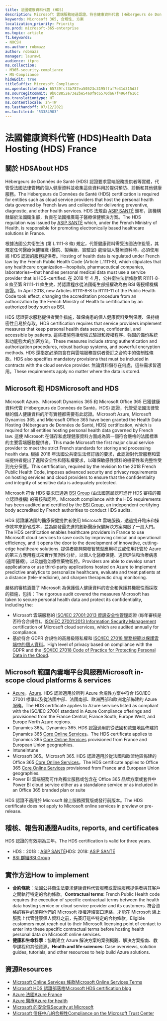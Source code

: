 ```yaml
---
title: 法國健康資料代管 (HDS)
description: Microsoft 雲端服務經過認證，符合健康資料代管 (Hébergeurs de Données de Santé) 標準。
keywords: Microsoft 365, 合規性, 方案
localization_priority: Priority
ms.prod: microsoft-365-enterprise
ms.topic: article
f1.keywords:
- NOCSH
ms.author: robmazz
author: robmazz
manager: laurawi
audience: itpro
ms.collection:
- M365-security-compliance
- MS-Compliance
hideEdit: true
titleSuffix: Microsoft Compliance
ms.openlocfilehash: 65739fcf3b787ea50523c3195ffaf7e31d315d3f
ms.sourcegitcommit: 9b0c8852e73e2be54a0f9c6570da67f4964f616c
ms.translationtype: HT
ms.contentlocale: zh-TW
ms.lasthandoff: 07/12/2021
ms.locfileid: "53384903"
---
```

# <a name="health-data-hosting-hds-france"></a><span data-ttu-id="ef8e2-104">法國健康資料代管 (HDS)</span><span class="sxs-lookup"><span data-stu-id="ef8e2-104">Health Data Hosting (HDS) France</span></span>

## <a name="about-hds"></a><span data-ttu-id="ef8e2-105">關於 HDS</span><span class="sxs-lookup"><span data-stu-id="ef8e2-105">About HDS</span></span>

<span data-ttu-id="ef8e2-106">Hébergeurs de Données de Santé (HDS) 認證要求雲端服務提供者等實體，代管受法國法律管轄的個人健康資料並收集這些資料用於提供預防、診斷和其他健康服務。</span><span class="sxs-lookup"><span data-stu-id="ef8e2-106">The Hébergeurs de Données de Santé (HDS) certification is required for entities such as cloud service providers that host the personal health data governed by French laws and collected for delivering preventive, diagnostic, and other health services.</span></span> <span data-ttu-id="ef8e2-107">HDS 法規由 [ASIP SANTÉ](https://esante.gouv.fr/) 頒布，該機構隸屬於法國衛生部，負責在法國推廣電子醫療保健解決方案。</span><span class="sxs-lookup"><span data-stu-id="ef8e2-107">The HDS regulation was issued by [ASIP SANTÉ](https://esante.gouv.fr/) which, under the French Ministry of Health, is responsible for promoting electronically based healthcare solutions in France.</span></span>

<span data-ttu-id="ef8e2-108">根據法國公共衛生法 (第 L.1111-8 條) 規定，代管健康資料需受法國法律監管，其規定任何醫療保健組織 (醫院、製藥廠、實驗室) 處理個人醫療資料時，必須使用經 HDS 認證的服務提供者。</span><span class="sxs-lookup"><span data-stu-id="ef8e2-108">Hosting of health data is regulated under French law by the French Public Health Code (Article L.1111-8), which stipulates that any healthcare organization—hospitals, pharmaceutical companies, laboratories—that handles personal medical data must use a service provider that is HDS-certified.</span></span> <span data-ttu-id="ef8e2-109">在 2018 年 4 月，公共衛生法新條款第 R1111-8-8 條至第 R1111-11 條生效，將認證程序從法國衛生部授權改為由 BSI 等授權機構認證。</span><span class="sxs-lookup"><span data-stu-id="ef8e2-109">In April 2018, new Articles R1111-8-8 to R1111-11 of the Public Health Code took effect, changing the accreditation procedure from an authorization by the French Ministry of Health to certification by an authorized body such as BSI.</span></span>

<span data-ttu-id="ef8e2-110">HDS 認證要求服務提供者實作措施，確保病患的個人健康資料受到保護、保持機密性且易於存取。</span><span class="sxs-lookup"><span data-stu-id="ef8e2-110">HDS certification requires that service providers implement measures that keep personal health data secure, confidential, and accessible by patients.</span></span> <span data-ttu-id="ef8e2-111">這些措施包括增強式驗證和授權程序、強固的備份系統和功能強大的加密方法。</span><span class="sxs-lookup"><span data-stu-id="ef8e2-111">These measures include strong authentication and authorization procedures, robust backup systems, and powerful encryption methods.</span></span> <span data-ttu-id="ef8e2-112">HDS 還指定必須包含在與雲端服務提供者簽訂之合約中的強制性條款。</span><span class="sxs-lookup"><span data-stu-id="ef8e2-112">HDS also specifies mandatory provisions that must be included in contracts with the cloud service provider.</span></span> <span data-ttu-id="ef8e2-113">無論資料儲存在何處，這些需求皆適用。</span><span class="sxs-lookup"><span data-stu-id="ef8e2-113">These requirements apply no matter where the data is stored.</span></span>

## <a name="microsoft-and-hds"></a><span data-ttu-id="ef8e2-114">Microsoft 和 HDS</span><span class="sxs-lookup"><span data-stu-id="ef8e2-114">Microsoft and HDS</span></span>

<span data-ttu-id="ef8e2-115">Microsoft Azure、Microsoft Dynamics 365 和 Microsoft Office 365 已獲健康資料代管 (Hébergeurs de Données de Santé，HDS) 認證，代管受法國法律管轄的個人健康資料的所有實體都需要有此認證。</span><span class="sxs-lookup"><span data-stu-id="ef8e2-115">Microsoft Azure, Microsoft Dynamics 365, and Microsoft Office 365 have been granted the Health Data Hosting (Hébergeurs de Données de Santé, HDS) certification, which is required for all entities hosting personal health data governed by French law.</span></span> <span data-ttu-id="ef8e2-116">這使 Microsoft 在儲存和處理健康資料方面成為第一個符合嚴格的法國標準的主要雲端服務提供者。</span><span class="sxs-lookup"><span data-stu-id="ef8e2-116">This made Microsoft the first major cloud service provider to meet the strict French standards for storing and processing health data.</span></span> <span data-ttu-id="ef8e2-117">根據 2018 年法國公共衛生法修訂版的要求，此認證對代管服務和雲端提供者提出了進階安全性和隱私權要求，以確保敏感性資料的機密性和完整性受到充分保護。</span><span class="sxs-lookup"><span data-stu-id="ef8e2-117">This certification, required by the revision to the 2018 French Public Health Code, imposes advanced security and privacy requirements on hosting services and cloud providers to ensure that the confidentiality and integrity of sensitive data is adequately protected.</span></span>

<span data-ttu-id="ef8e2-118">Microsoft 符合 HDS 要求已通過 [BSI Group](https://www.bsigroup.com/fr-FR/) (由法國當局認可進行 HDS 審核的獨立認證機構) 的審核和認證。</span><span class="sxs-lookup"><span data-stu-id="ef8e2-118">Microsoft compliance with the HDS requirements has been audited and certified by the [BSI Group](https://www.bsigroup.com/fr-FR/), an independent certifying body accredited by French authorities to conduct HDS audits.</span></span>

<span data-ttu-id="ef8e2-119">HDS 認證讓法國的醫療保健提供者使用 Microsoft 雲端服務，透過提升臨床和操作效率來節省成本，並為開發最先進的創新醫療保健解決方案開啟了一扇大門。</span><span class="sxs-lookup"><span data-stu-id="ef8e2-119">The HDS certification enables healthcare providers in France to use Microsoft cloud services to save costs by improving clinical and operational efficiency, and it opens the door to the development of innovative, cutting-edge healthcare solutions.</span></span> <span data-ttu-id="ef8e2-120">提供者能夠開發智慧型應用程式或使用托管於 Azure 的第三方應用程式來實作預測性分析，以個人化醫療保健、遠距評估和治療病患 (遠距醫療)，以及加強治療性藥物監控。</span><span class="sxs-lookup"><span data-stu-id="ef8e2-120">Providers are able to develop smart applications or use third-party applications hosted on Azure to implement predictive analytics to personalize healthcare, evaluate and treat patients at a distance (tele-medicine), and sharpen therapeutic drug monitoring.</span></span>

<span data-ttu-id="ef8e2-121">嚴格的審核涵蓋了 Microsoft 為保護個人健康資料的安全和保護其機密性而採取的措施，包括：</span><span class="sxs-lookup"><span data-stu-id="ef8e2-121">The rigorous audit covered the measures Microsoft has taken to secure personal health data and protect its confidentiality, including the:</span></span>

- <span data-ttu-id="ef8e2-122">Microsoft 雲端服務的 [ISO/IEC 27001:2013 資訊安全性管理](offering-iso-27001.md)認證 (每年審核是否符合合規性)。</span><span class="sxs-lookup"><span data-stu-id="ef8e2-122">[ISO/IEC 27001:2013 Information Security Management](offering-iso-27001.md) certification of Microsoft cloud services, which are audited annually for compliance.</span></span>
- <span data-ttu-id="ef8e2-123">基於符合 GDPR 合規性的高層級隱私權和 [ISO/IEC 27018 實務規範以保護雲端中的個人資料](offering-iso-27018.md)。</span><span class="sxs-lookup"><span data-stu-id="ef8e2-123">High level of privacy based on compliance with the GDPR and the [ISO/IEC 27018 Code of Practice for Protecting Personal Data in the Cloud](offering-iso-27018.md).</span></span>

## <a name="microsoft-in-scope-cloud-platforms--services"></a><span data-ttu-id="ef8e2-124">Microsoft 範圍內雲端平台與服務</span><span class="sxs-lookup"><span data-stu-id="ef8e2-124">Microsoft in-scope cloud platforms & services</span></span>

- <span data-ttu-id="ef8e2-125">[Azure](https://aka.ms/AzureCompliance)。</span><span class="sxs-lookup"><span data-stu-id="ef8e2-125">[Azure](https://aka.ms/AzureCompliance).</span></span> <span data-ttu-id="ef8e2-126">HDS 認證適用於所列 Azure 合規性方案中符合 ISO/IEC 27001 標準以及從法國中部、法國南部、歐洲西部和歐洲北部佈建的 Azure 服務。</span><span class="sxs-lookup"><span data-stu-id="ef8e2-126">The HDS certificate applies to Azure services listed as compliant with the ISO/IEC 27001 standard in Azure Compliance offerings and provisioned from the France Central, France South, Europe West, and Europe North Azure regions.</span></span>
- <span data-ttu-id="ef8e2-127">Dynamics 365。</span><span class="sxs-lookup"><span data-stu-id="ef8e2-127">Dynamics 365.</span></span> <span data-ttu-id="ef8e2-128">HDS 認證適用於從法國和歐盟地區佈建的 Dynamics 365 [Core Online Services](https://aka.ms/Online-Services-Terms)。</span><span class="sxs-lookup"><span data-stu-id="ef8e2-128">The HDS certificate applies to Dynamics 365 [Core Online Services](https://aka.ms/Online-Services-Terms) provisioned from France and European Union geographies.</span></span>
- <span data-ttu-id="ef8e2-129">Intune</span><span class="sxs-lookup"><span data-stu-id="ef8e2-129">Intune</span></span>
- <span data-ttu-id="ef8e2-130">Microsoft 365。</span><span class="sxs-lookup"><span data-stu-id="ef8e2-130">Microsoft 365.</span></span> <span data-ttu-id="ef8e2-131">HDS 認證適用於從法國和歐盟地區佈建的 Office 365 [Core Online Services](https://aka.ms/Online-Services-Terms)。</span><span class="sxs-lookup"><span data-stu-id="ef8e2-131">The HDS certificate applies to Office 365 [Core Online Services](https://aka.ms/Online-Services-Terms) provisioned from France and European Union geographies.</span></span>
- <span data-ttu-id="ef8e2-132">Power BI 雲端服務可作為獨立服務或包含在 Office 365 品牌方案或套件中</span><span class="sxs-lookup"><span data-stu-id="ef8e2-132">Power BI cloud service either as a standalone service or as included in an Office 365 branded plan or suite</span></span>

<span data-ttu-id="ef8e2-133">HDS 認證不適用於 Microsoft 線上服務預覽版或發行前版本。</span><span class="sxs-lookup"><span data-stu-id="ef8e2-133">The HDS certificate does not apply to Microsoft online services in preview or pre-release.</span></span>

## <a name="audits-reports-and-certificates"></a><span data-ttu-id="ef8e2-134">稽核、報告和憑證</span><span class="sxs-lookup"><span data-stu-id="ef8e2-134">Audits, reports, and certificates</span></span>

<span data-ttu-id="ef8e2-135">HDS 認證的有效期為三年。</span><span class="sxs-lookup"><span data-stu-id="ef8e2-135">The HDS certification is valid for three years.</span></span>

- <span data-ttu-id="ef8e2-136">HDS：2018：[ASIP SANTÉ](https://esante.gouv.fr/)</span><span class="sxs-lookup"><span data-stu-id="ef8e2-136">HDS: 2018: [ASIP SANTÉ](https://esante.gouv.fr/)</span></span>
- [<span data-ttu-id="ef8e2-137">BSI 群組</span><span class="sxs-lookup"><span data-stu-id="ef8e2-137">BSI Group</span></span>](https://www.bsigroup.com/fr-FR/Nos-services/Certification/Recherche-dans-le-repertoire-des-certificats-et-des-clients/Resultats-de-la-recherche-dans-le-repertoire-des-certificats-et-des-clients/?searchkey=licence%3dHDS%2b701569%26company%3dMicrosoft%2bCorp&licencenumber=HDS%20701569)

## <a name="how-to-implement"></a><span data-ttu-id="ef8e2-138">實作方法</span><span class="sxs-lookup"><span data-stu-id="ef8e2-138">How to implement</span></span>

- <span data-ttu-id="ef8e2-139">**合約條款**：法國公共衛生法要求健康資料代管服務或雲端服務提供者與其客戶之間執行特定的合約條款。</span><span class="sxs-lookup"><span data-stu-id="ef8e2-139">**Contractual terms**: French Public Health code requires the execution of specific contractual terms between the health data hosting service or cloud service provider and its customers.</span></span> <span data-ttu-id="ef8e2-140">符合資格的客戶必須與他們的 Microsoft 授權連絡窗口連絡，才能在 Microsoft 線上服務上代管健康個人資料之前，先簽訂這些特定的合約條款。</span><span class="sxs-lookup"><span data-stu-id="ef8e2-140">Eligible customers must reach out to their Microsoft licensing point of contact to enter into these specific contractual terms before hosting health personal data on Microsoft online services.</span></span>
- <span data-ttu-id="ef8e2-141">**健康和生命科學**：協助建立 Azure 解決方案的案例概觀、解決方案指南、教學課程和其他資源。</span><span class="sxs-lookup"><span data-stu-id="ef8e2-141">**Health and life sciences**: Case overviews, solution guides, tutorials, and other resources to help build Azure solutions.</span></span>

## <a name="resources"></a><span data-ttu-id="ef8e2-142">資源</span><span class="sxs-lookup"><span data-stu-id="ef8e2-142">Resources</span></span>

- [<span data-ttu-id="ef8e2-143">Microsoft Online Services 條款</span><span class="sxs-lookup"><span data-stu-id="ef8e2-143">Microsoft Online Services Terms</span></span>](https://aka.ms/Online-Services-Terms)
- [<span data-ttu-id="ef8e2-144">Microsoft HDS 認證部落格</span><span class="sxs-lookup"><span data-stu-id="ef8e2-144">Microsoft HDS certification blog</span></span>](https://news.microsoft.com/2018/11/06/microsoft-1er-acteur-majeur-du-cloud-public-a-etre-certifie-hebergeur-de-donnees-de-sante-en-france/)
- [<span data-ttu-id="ef8e2-145">Azure 法國</span><span class="sxs-lookup"><span data-stu-id="ef8e2-145">Azure France</span></span>](https://azure.microsoft.com/global-infrastructure/france/)
- [<span data-ttu-id="ef8e2-146">Azure 醫療</span><span class="sxs-lookup"><span data-stu-id="ef8e2-146">Azure for health</span></span>](https://azure.microsoft.com/industries/healthcare/)
- [<span data-ttu-id="ef8e2-147">Microsoft 的安全性</span><span class="sxs-lookup"><span data-stu-id="ef8e2-147">Security at Microsoft</span></span>](https://www.microsoft.com/security)
- [<span data-ttu-id="ef8e2-148">Microsoft 信任中心的合規性</span><span class="sxs-lookup"><span data-stu-id="ef8e2-148">Compliance on the Microsoft Trust Center</span></span>](https://www.microsoft.com/trust-center/compliance/compliance-overview)
